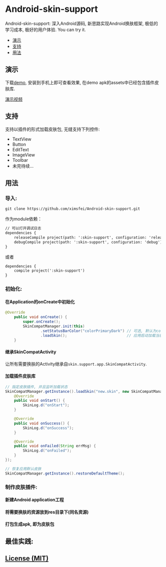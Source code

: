 # Android-skin-support
Android-skin-support: 深入Android源码, 新思路实现Android换肤框架, 极低的学习成本, 极好的用户体验. You can try it.

* [演示](#演示)
* [支持](#支持)
* [用法](#用法)

## 演示

下载[demo](demo/app-debug.apk), 安装到手机上即可查看效果, 在demo apk的assets中已经包含插件皮肤库.

[演示视频](demo/device-2017-01-12-220140.mp4)

## 支持

支持以插件的形式加载皮肤包, 无缝支持下列控件:

* TextView
* Button
* EditText
* ImageView
* Toolbar
* 未完待续...

## 用法

### 导入:

```xml
git clone https://github.com/ximsfei/Android-skin-support.git
```

作为module依赖：

```xml
// 可以打开调试日志
dependencies {
    releaseCompile project(path: ':skin-support', configuration: 'release')
    debugCompile project(path: ':skin-support', configuration: 'debug')
}
```

或者

```xml
dependencies {
    compile project(':skin-support')
}
```

### 初始化:

#### 在Application的onCreate中初始化
    
```java
@Override
    public void onCreate() {
        super.onCreate();
        SkinCompatManager.init(this)
                .setStatusBarColor("colorPrimaryDark") // 可选, 默认为colorPrimaryDark, 设置状态栏颜色@color/colorPrimaryDark
                .loadSkin();                           // 应用启动加载当前(保存在SharedPreferences中)皮肤库
    }
```

#### 继承SkinCompatActivity

让所有需要换肤的Activity继承自`skin.support.app.SkinCompatActivity`.

#### 加载插件皮肤库

```java
// 指定皮肤插件, 并且监听加载状态
SkinCompatManager.getInstance().loadSkin("new.skin", new SkinCompatManager.SkinLoaderListener() {
    @Override
    public void onStart() {
        SkinLog.d("onStart");
    }

    @Override
    public void onSuccess() {
        SkinLog.d("onSuccess");
    }

    @Override
    public void onFailed(String errMsg) {
        SkinLog.d("onFailed");
    }
});

// 恢复应用默认皮肤
SkinCompatManager.getInstance().restoreDefaultTheme();
```

### 制作皮肤插件:

#### 新建Android application工程

#### 将需要换肤的资源放到res目录下(同名资源)

#### 打包生成apk, 即为皮肤包

## 最佳实践:

## [License (MIT)](LICENSE)
